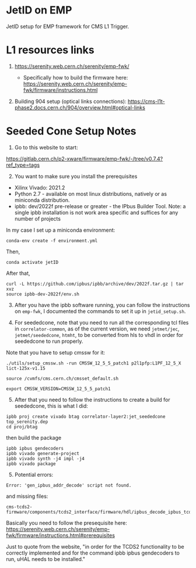 # JetID on EMP

JetID setup for EMP framework for CMS L1 Trigger.

# L1 resources links

1. https://serenity.web.cern.ch/serenity/emp-fwk/
    * Specifically how to build the firmware here: https://serenity.web.cern.ch/serenity/emp-fwk/firmware/instructions.html

2. Building 904 setup (optical links connections): https://cms-l1t-phase2.docs.cern.ch/904/overview.html#optical-links

# Seeded Cone Setup Notes

1. Go to this website to start:

https://gitlab.cern.ch/p2-xware/firmware/emp-fwk/-/tree/v0.7.4?ref_type=tags

2. You want to make sure you install the prerequisites

- Xilinx Vivado: 2021.2
- Python 2.7 - available on most linux distributions, natively or as miniconda distribution.
- ipbb: dev/2022f pre-release or greater - the IPbus Builder Tool. Note: a single ipbb installation is not work area specific and suffices for any number of projects

In my case I set up a miniconda environment:

```
conda-env create -f environment.yml
```

Then,

```
conda activate jetID
```

After that,

```
curl -L https://github.com/ipbus/ipbb/archive/dev/2022f.tar.gz | tar xvz
source ipbb-dev-2022f/env.sh
```

3. After you have the ipbb software running, you can follow the instructions on `emp-fwk`, I documented the commands to set it up in `jetid_setup.sh`. 

4. For seededcone, note that you need to run all the corresponding tcl files in `correlator-common`, as of the current version, we need `jetmet/jec`, `jetmet/seededcone`, `htmht`, to be converted from hls to vhdl in order for seededcone to run properly.

Note that you have to setup cmssw for it: 

```
./utils/setup_cmssw.sh -run CMSSW_12_5_5_patch1 p2l1pfp:L1PF_12_5_X lict-125x-v1.15
```

```
source /cvmfs/cms.cern.ch/cmsset_default.sh
```

```
export CMSSW_VERSION=CMSSW_12_5_5_patch1
```

5. After that you need to follow the instructions to create a build for seededcone, this is what I did:

```
ipbb proj create vivado btag correlator-layer2:jet_seededcone top_serenity.dep
cd proj/btag
```

then build the package

```
ipbb ipbus gendecoders
ipbb vivado generate-project
ipbb vivado synth -j4 impl -j4
ipbb vivado package
```

5. Potential errors:

 ```
 Error: 'gen_ipbus_addr_decode' script not found.
 ```

 and missing files:

 ```
 cms-tcds2-firmware/components/tcds2_interface/firmware/hdl/ipbus_decode_ipbus_tcds2_interface_accessor.vhd
 ```

Basically you need to follow the presequisite here: https://serenity.web.cern.ch/serenity/emp-fwk/firmware/instructions.html#prerequisites

Just to quote from the website, "in order for the TCDS2 functionality to be correctly implemented and for the command ipbb ipbus gendecoders to run, uHAL needs to be installed." 